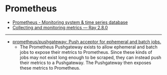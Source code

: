 # Prometheus

- [Prometheus - Monitoring system & time series database](https://prometheus.io/)
- [Collecting and monitoring metrics — Ray 2.8.0](https://docs.ray.io/en/latest/cluster/metrics.html)

---

- [prometheus/pushgateway: Push acceptor for ephemeral and batch jobs.](https://github.com/prometheus/pushgateway)
  - The Prometheus Pushgateway exists to allow ephemeral and batch jobs to expose their metrics to Prometheus. Since these kinds of jobs may not exist long enough to be scraped, they can instead push their metrics to a Pushgateway. The Pushgateway then exposes these metrics to Prometheus.
